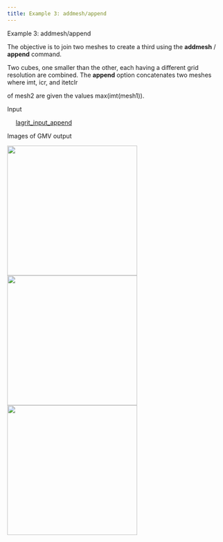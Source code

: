 ```yaml
---
title: Example 3: addmesh/append
---
```


 Example 3: addmesh/append

 The objective is to join two meshes to create a third using the
 **addmesh** / **append** command.

 Two cubes, one smaller than the other, each having a different grid
 resolution are combined. The **append** option concatenates two meshes
 where imt, icr, and itetclr

 of mesh2 are given the values max(imt(mesh1)).

 Input

      [lagrit\_input\_append](../lagrit_input_append)

 Images of GMV output

<img height="300" width="300" src="https://lanl.github.io/LaGriT/assets/images/addmesh_append/addmesh_append1_tn.gif">

<img height="300" width="300" src="https://lanl.github.io/LaGriT/assets/images/addmesh_append/addmesh_append2_tn.gif">

<img height="300" width="300" src="https://lanl.github.io/LaGriT/assets/images/addmesh_append/addmesh_append3_tn.gif">
